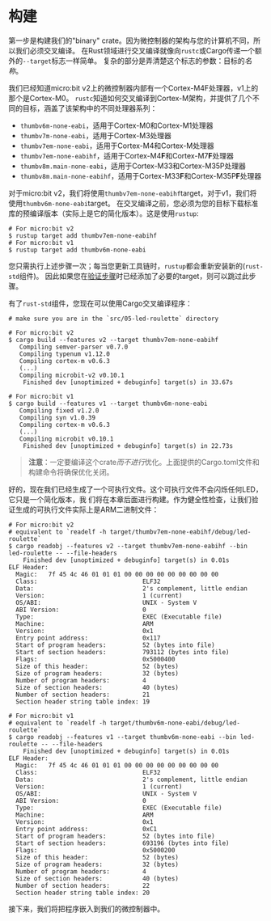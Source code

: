 # 构建

第一步是构建我们的"binary" crate。因为微控制器的架构与您的计算机不同，所以我们必须交叉编译。
在Rust领域进行交叉编译就像向`rustc`或Cargo传递一个额外的`--target`标志一样简单。
复杂的部分是弄清楚这个标志的参数：目标的*名称*。

我们已经知道micro:bit v2上的微控制器内部有一个Cortex-M4F处理器，v1上的那个是Cortex-M0。
`rustc`知道如何交叉编译到Cortex-M架构，并提供了几个不同的目标，涵盖了该架构中的不同处理器系列：

- `thumbv6m-none-eabi`，适用于Cortex-M0和Cortex-M1处理器
- `thumbv7m-none-eabi`，适用于Cortex-M3处理器
- `thumbv7em-none-eabi`，适用于Cortex-M4和Cortex-M处理器
- `thumbv7em-none-eabihf`，适用于Cortex-M4**F**和Cortex-M7**F**处理器
- `thumbv8m.main-none-eabi`，适用于Cortex-M33和Cortex-M35P处理器
- `thumbv8m.main-none-eabihf`，适用于Cortex-M33**F**和Cortex-M35P**F**处理器

对于micro:bit v2，我们将使用`thumbv7em-none-eabihf`target，对于v1，我们将使用`thumbv6m-none-eabi`target。
在交叉编译之前，您必须为您的目标下载标准库的预编译版本（实际上是它的简化版本）。这是使用`rustup`:

``` console
# For micro:bit v2
$ rustup target add thumbv7em-none-eabihf
# For micro:bit v1
$ rustup target add thumbv6m-none-eabi
```

您只需执行上述步骤一次；每当您更新工具链时，`rustup`都会重新安装新的(`rust-std`组件)。
因此如果您在[验证步骤]时已经添加了必要的target，则可以跳过此步骤。

[验证步骤]: ../03-setup/verify.html#verifying-cargo-embed


有了`rust-std`组件，您现在可以使用Cargo交叉编译程序：

``` console
# make sure you are in the `src/05-led-roulette` directory

# For micro:bit v2
$ cargo build --features v2 --target thumbv7em-none-eabihf
   Compiling semver-parser v0.7.0
   Compiling typenum v1.12.0
   Compiling cortex-m v0.6.3
   (...)
   Compiling microbit-v2 v0.10.1
    Finished dev [unoptimized + debuginfo] target(s) in 33.67s

# For micro:bit v1
$ cargo build --features v1 --target thumbv6m-none-eabi
   Compiling fixed v1.2.0
   Compiling syn v1.0.39
   Compiling cortex-m v0.6.3
   (...)
   Compiling microbit v0.10.1
	Finished dev [unoptimized + debuginfo] target(s) in 22.73s
```

> **注意**：一定要编译这个crate*而不进行*优化。上面提供的Cargo.toml文件和构建命令将确保优化关闭。

好的，现在我们已经生成了一个可执行文件。这个可执行文件不会闪烁任何LED，它只是一个简化版本，我
们将在本章后面进行构建。作为健全性检查，让我们验证生成的可执行文件实际上是ARM二进制文件：

``` console
# For micro:bit v2
# equivalent to `readelf -h target/thumbv7em-none-eabihf/debug/led-roulette`
$ cargo readobj --features v2 --target thumbv7em-none-eabihf --bin led-roulette -- --file-headers
    Finished dev [unoptimized + debuginfo] target(s) in 0.01s
ELF Header:
  Magic:   7f 45 4c 46 01 01 01 00 00 00 00 00 00 00 00 00
  Class:                             ELF32
  Data:                              2's complement, little endian
  Version:                           1 (current)
  OS/ABI:                            UNIX - System V
  ABI Version:                       0
  Type:                              EXEC (Executable file)
  Machine:                           ARM
  Version:                           0x1
  Entry point address:               0x117
  Start of program headers:          52 (bytes into file)
  Start of section headers:          793112 (bytes into file)
  Flags:                             0x5000400
  Size of this header:               52 (bytes)
  Size of program headers:           32 (bytes)
  Number of program headers:         4
  Size of section headers:           40 (bytes)
  Number of section headers:         21
  Section header string table index: 19

# For micro:bit v1
# equivalent to `readelf -h target/thumbv6m-none-eabi/debug/led-roulette`
$ cargo readobj --features v1 --target thumbv6m-none-eabi --bin led-roulette -- --file-headers
    Finished dev [unoptimized + debuginfo] target(s) in 0.01s
ELF Header:
  Magic:   7f 45 4c 46 01 01 01 00 00 00 00 00 00 00 00 00
  Class:                             ELF32
  Data:                              2's complement, little endian
  Version:                           1 (current)
  OS/ABI:                            UNIX - System V
  ABI Version:                       0
  Type:                              EXEC (Executable file)
  Machine:                           ARM
  Version:                           0x1
  Entry point address:               0xC1
  Start of program headers:          52 (bytes into file)
  Start of section headers:          693196 (bytes into file)
  Flags:                             0x5000200
  Size of this header:               52 (bytes)
  Size of program headers:           32 (bytes)
  Number of program headers:         4
  Size of section headers:           40 (bytes)
  Number of section headers:         22
  Section header string table index: 20
```

接下来，我们将把程序嵌入到我们的微控制器中。
